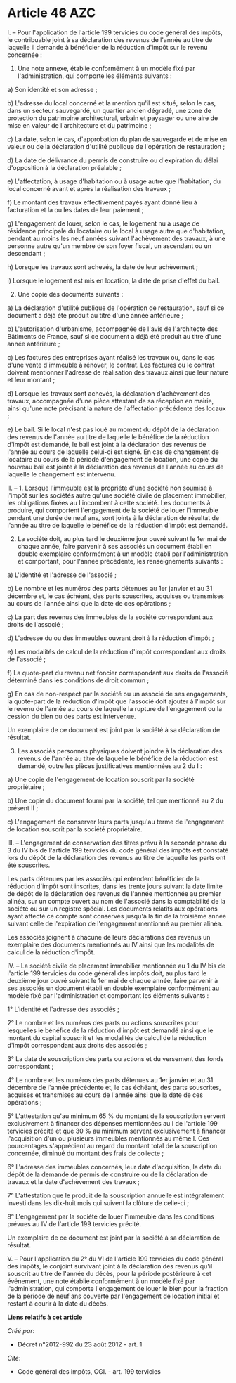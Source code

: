 # Article 46 AZC

I. – Pour l'application de l'article 199 tervicies du code général des impôts, le contribuable joint à sa déclaration des
revenus de l'année au titre de laquelle il demande à bénéficier de la réduction d'impôt sur le revenu concernée :

1. Une note annexe, établie conformément à un modèle fixé par l'administration, qui comporte les éléments suivants :

a) Son identité et son adresse ;

b) L'adresse du local concerné et la mention qu'il est situé, selon le cas, dans un secteur sauvegardé, un quartier ancien
dégradé, une zone de protection du patrimoine architectural, urbain et paysager ou une aire de mise en valeur de
l'architecture et du patrimoine ;

c) La date, selon le cas, d'approbation du plan de sauvegarde et de mise en valeur ou de la déclaration d'utilité publique de
l'opération de restauration ;

d) La date de délivrance du permis de construire ou d'expiration du délai d'opposition à la déclaration préalable ;

e) L'affectation, à usage d'habitation ou à usage autre que l'habitation, du local concerné avant et après la réalisation des
travaux ;

f) Le montant des travaux effectivement payés ayant donné lieu à facturation et la ou les dates de leur paiement ;

g) L'engagement de louer, selon le cas, le logement nu à usage de résidence principale du locataire ou le local à usage autre
que d'habitation, pendant au moins les neuf années suivant l'achèvement des travaux, à une personne autre qu'un membre de son
foyer fiscal, un ascendant ou un descendant ;

h) Lorsque les travaux sont achevés, la date de leur achèvement ;

i) Lorsque le logement est mis en location, la date de prise d'effet du bail.

2. Une copie des documents suivants :

a) La déclaration d'utilité publique de l'opération de restauration, sauf si ce document a déjà été produit au titre d'une
année antérieure ;

b) L'autorisation d'urbanisme, accompagnée de l'avis de l'architecte des Bâtiments de France, sauf si ce document a déjà été
produit au titre d'une année antérieure ;

c) Les factures des entreprises ayant réalisé les travaux ou, dans le cas d'une vente d'immeuble à rénover, le contrat. Les
factures ou le contrat doivent mentionner l'adresse de réalisation des travaux ainsi que leur nature et leur montant ;

d) Lorsque les travaux sont achevés, la déclaration d'achèvement des travaux, accompagnée d'une pièce attestant de sa
réception en mairie, ainsi qu'une note précisant la nature de l'affectation précédente des locaux ;

e) Le bail. Si le local n'est pas loué au moment du dépôt de la déclaration des revenus de l'année au titre de laquelle le
bénéfice de la réduction d'impôt est demandé, le bail est joint à la déclaration des revenus de l'année au cours de laquelle
celui-ci est signé. En cas de changement de locataire au cours de la période d'engagement de location, une copie du nouveau
bail est jointe à la déclaration des revenus de l'année au cours de laquelle le changement est intervenu.

II. – 1. Lorsque l'immeuble est la propriété d'une société non soumise à l'impôt sur les sociétés autre qu'une société civile
de placement immobilier, les obligations fixées au I incombent à cette société. Les documents à produire, qui comportent
l'engagement de la société de louer l'immeuble pendant une durée de neuf ans, sont joints à la déclaration de résultat de
l'année au titre de laquelle le bénéfice de la réduction d'impôt est demandé.

2. La société doit, au plus tard le deuxième jour ouvré suivant le 1er mai de chaque année, faire parvenir à ses associés un
document établi en double exemplaire conformément à un modèle établi par l'administration et comportant, pour l'année
précédente, les renseignements suivants :

a) L'identité et l'adresse de l'associé ;

b) Le nombre et les numéros des parts détenues au 1er janvier et au 31 décembre et, le cas échéant, des parts souscrites,
acquises ou transmises au cours de l'année ainsi que la date de ces opérations ;

c) La part des revenus des immeubles de la société correspondant aux droits de l'associé ;

d) L'adresse du ou des immeubles ouvrant droit à la réduction d'impôt ;

e) Les modalités de calcul de la réduction d'impôt correspondant aux droits de l'associé ;

f) La quote-part du revenu net foncier correspondant aux droits de l'associé déterminé dans les conditions de droit commun ;

g) En cas de non-respect par la société ou un associé de ses engagements, la quote-part de la réduction d'impôt que l'associé
doit ajouter à l'impôt sur le revenu de l'année au cours de laquelle la rupture de l'engagement ou la cession du bien ou des
parts est intervenue.

Un exemplaire de ce document est joint par la société à sa déclaration de résultat.

3. Les associés personnes physiques doivent joindre à la déclaration des revenus de l'année au titre de laquelle le bénéfice
de la réduction est demandé, outre les pièces justificatives mentionnées au 2 du I :

a) Une copie de l'engagement de location souscrit par la société propriétaire ;

b) Une copie du document fourni par la société, tel que mentionné au 2 du présent II ;

c) L'engagement de conserver leurs parts jusqu'au terme de l'engagement de location souscrit par la société propriétaire.

III. – L'engagement de conservation des titres prévu à la seconde phrase du 3 du IV bis de l'article 199 tervicies du code
général des impôts est constaté lors du dépôt de la déclaration des revenus au titre de laquelle les parts ont été
souscrites.

Les parts détenues par les associés qui entendent bénéficier de la réduction d'impôt sont inscrites, dans les trente jours
suivant la date limite de dépôt de la déclaration des revenus de l'année mentionnée au premier alinéa, sur un compte ouvert
au nom de l'associé dans la comptabilité de la société ou sur un registre spécial. Les documents relatifs aux opérations
ayant affecté ce compte sont conservés jusqu'à la fin de la troisième année suivant celle de l'expiration de l'engagement
mentionné au premier alinéa.

Les associés joignent à chacune de leurs déclarations des revenus un exemplaire des documents mentionnés au IV ainsi que les
modalités de calcul de la réduction d'impôt.

IV. – La société civile de placement immobilier mentionnée au 1 du IV bis de l'article 199 tervicies du code général des
impôts doit, au plus tard le deuxième jour ouvré suivant le 1er mai de chaque année, faire parvenir à ses associés un
document établi en double exemplaire conformément au modèle fixé par l'administration et comportant les éléments suivants :

1° L'identité et l'adresse des associés ;

2° Le nombre et les numéros des parts ou actions souscrites pour lesquelles le bénéfice de la réduction d'impôt est demandé
ainsi que le montant du capital souscrit et les modalités de calcul de la réduction d'impôt correspondant aux droits des
associés ;

3° La date de souscription des parts ou actions et du versement des fonds correspondant ;

4° Le nombre et les numéros des parts détenues au 1er janvier et au 31 décembre de l'année précédente et, le cas échéant, des
parts souscrites, acquises et transmises au cours de l'année ainsi que la date de ces opérations ;

5° L'attestation qu'au minimum 65 % du montant de la souscription servent exclusivement à financer des dépenses mentionnées
au I de l'article 199 tervicies précité et que 30 % au minimum servent exclusivement à financer l'acquisition d'un ou
plusieurs immeubles mentionnés au même I. Ces pourcentages s'apprécient au regard du montant total de la souscription
concernée, diminué du montant des frais de collecte ;

6° L'adresse des immeubles concernés, leur date d'acquisition, la date du dépôt de la demande de permis de construire ou de
la déclaration de travaux et la date d'achèvement des travaux ;

7° L'attestation que le produit de la souscription annuelle est intégralement investi dans les dix-huit mois qui suivent la
clôture de celle-ci ;

8° L'engagement par la société de louer l'immeuble dans les conditions prévues au IV de l'article 199 tervicies précité.

Un exemplaire de ce document est joint par la société à sa déclaration de résultat.

V. – Pour l'application du 2° du VI de l'article 199 tervicies du code général des impôts, le conjoint survivant joint à la
déclaration des revenus qu'il souscrit au titre de l'année du décès, pour la période postérieure à cet événement, une note
établie conformément à un modèle fixé par l'administration, qui comporte l'engagement de louer le bien pour la fraction de la
période de neuf ans couverte par l'engagement de location initial et restant à courir à la date du décès.

**Liens relatifs à cet article**

_Créé par_:

  - Décret n°2012-992 du 23 août 2012 - art. 1

_Cite_:

  - Code général des impôts, CGI. - art. 199 tervicies
